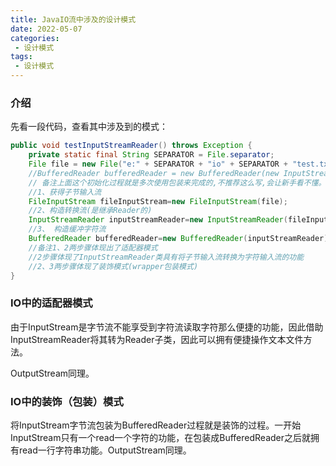```yaml
---
title: JavaIO流中涉及的设计模式
date: 2022-05-07
categories:
 - 设计模式
tags:
 - 设计模式
---
```


### 介绍

先看一段代码，查看其中涉及到的模式：

```java
public void testInputStreamReader() throws Exception {
    private static final String SEPARATOR = File.separator;
    File file = new File("e:" + SEPARATOR + "io" + SEPARATOR + "test.txt");
    //BufferedReader bufferedReader = new BufferedReader(new InputStreamReader(new FileInputStream(file)));
    // 备注上面这个初始化过程就是多次使用包装来完成的,不推荐这么写,会让新手看不懂。
    //1、获得子节输入流
    FileInputStream fileInputStream=new FileInputStream(file);
    //2、构造转换流(是继承Reader的)
    InputStreamReader inputStreamReader=new InputStreamReader(fileInputStream);
    //3、 构造缓冲字符流
    BufferedReader bufferedReader=new BufferedReader(inputStreamReader);
    //备注1、2两步骤体现出了适配器模式
    //2步骤体现了InputStreamReader类具有将子节输入流转换为字符输入流的功能
    //2、3两步骤体现了装饰模式(wrapper包装模式)
}

```

### IO中的适配器模式

由于InputStream是字节流不能享受到字符流读取字符那么便捷的功能，因此借助InputStreamReader将其转为Reader子类，因此可以拥有便捷操作文本文件方法。

OutputStream同理。

### IO中的装饰（包装）模式

将InputStream字节流包装为BufferedReader过程就是装饰的过程。一开始InputStream只有一个read一个字符的功能，在包装成BufferedReader之后就拥有read一行字符串功能。OutputStream同理。

